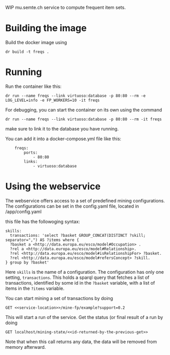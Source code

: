 WIP mu.semte.ch service to compute frequent item sets.

# Building the image
Build the docker image using
```
dr build -t freqs .
```
# Running
Run the container like this:

```
dr run --name freqs --link virtuoso:database -p 80:80 --rm -e LOG_LEVEL=info -e FP_WORKERS=10 -it freqs
```

For debugging, you can start the container on its own using the command
```
dr run --name freqs --link virtuoso:database -p 80:80 --rm -it freqs
```
make sure to link it to the database you have running.

You can add it into a docker-compose.yml file like this:
```
	freqs:
		ports:
			- 80:80
		links:
			- virtuoso:database
```

# Using the webservice
The webservice offers access to a set of predefined mining configurations. The configurations can be set in the config.yaml file, located in /app/config.yaml

this file has the followoging syntax:

```
skills:
  transactions: 'select ?basket GROUP_CONCAT(DISTINCT ?skill; separator=",") AS ?items where {
  ?basket a <http://data.europa.eu/esco/model#Occupation> .
  ?rel a <http://data.europa.eu/esco/model#Relationship>.
  ?rel <http://data.europa.eu/esco/model#isRelationshipFor> ?basket.
  ?rel <http://data.europa.eu/esco/model#refersConcept> ?skill.
} group by ?basket'
```
Here ```skills``` is the name of a configuration. The configuration has only one setting, ```transactions```. This holds a sparql query that fetches a list of transactions, identified by some id in the ```?basket``` variable, with a list of items in the ```?items``` variable.

You can start mining a set of transactions by doing

```
GET <<service-location>>/mine-fp/example?support=0.2
```

This will start a run of the service. Get the status (or final result of a run by doing

```
GET localhost/mining-state/<<id-returned-by-the-previous-get>>
```

Note that when this call returns any data, the data will be removed from memory afterward.
